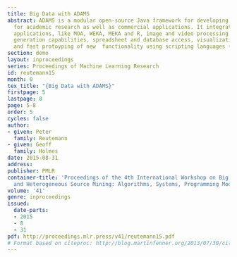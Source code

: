 ```yaml
---
title: Big Data with ADAMS
abstract: ADAMS is a modular open-source Java framework for developing workflows available
  for academic research as well as commercial applications. It integrates data mining
  applications, like MOA, WEKA, MEKA and R, image and video processing and feature
  generation capabilities, spreadsheet and database access, visualizations, GIS, webservices
  and fast protoyping of new  functionality using scripting languages (Groovy/Jython).
section: demo
layout: inproceedings
series: Proceedings of Machine Learning Research
id: reutemann15
month: 0
tex_title: "{Big Data with ADAMS}"
firstpage: 5
lastpage: 8
page: 5-8
order: 5
cycles: false
author:
- given: Peter
  family: Reutemann
- given: Geoff
  family: Holmes
date: 2015-08-31
address: 
publisher: PMLR
container-title: 'Proceedings of the 4th International Workshop on Big Data, Streams
  and Heterogeneous Source Mining: Algorithms, Systems, Programming Models and Applications'
volume: '41'
genre: inproceedings
issued:
  date-parts:
  - 2015
  - 8
  - 31
pdf: http://proceedings.mlr.press/v41/reutemann15.pdf
# Format based on citeproc: http://blog.martinfenner.org/2013/07/30/citeproc-yaml-for-bibliographies/
---
```


